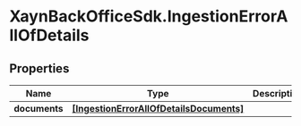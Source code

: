# XaynBackOfficeSdk.IngestionErrorAllOfDetails

## Properties

Name | Type | Description | Notes
------------ | ------------- | ------------- | -------------
**documents** | [**[IngestionErrorAllOfDetailsDocuments]**](IngestionErrorAllOfDetailsDocuments.md) |  | 


